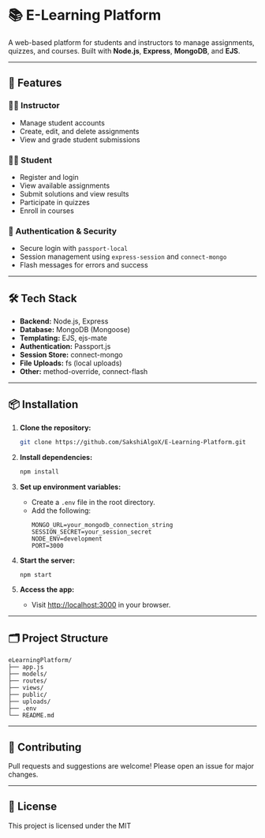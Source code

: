 # 📚 E-Learning Platform

A web-based platform for students and instructors to manage assignments, quizzes, and courses. Built with **Node.js**, **Express**, **MongoDB**, and **EJS**.

---

## 🚀 Features

### 👩‍🏫 Instructor
- Manage student accounts
- Create, edit, and delete assignments
- View and grade student submissions

### 👩‍🎓 Student
- Register and login
- View available assignments
- Submit solutions and view results
- Participate in quizzes
- Enroll in courses

### 🔐 Authentication & Security
- Secure login with `passport-local`
- Session management using `express-session` and `connect-mongo`
- Flash messages for errors and success

---

## 🛠️ Tech Stack

- **Backend:** Node.js, Express
- **Database:** MongoDB (Mongoose)
- **Templating:** EJS, ejs-mate
- **Authentication:** Passport.js
- **Session Store:** connect-mongo
- **File Uploads:** fs (local uploads)
- **Other:** method-override, connect-flash

---

## 📦 Installation

1. **Clone the repository:**
   ```bash
   git clone https://github.com/SakshiAlgoX/E-Learning-Platform.git
   ```

2. **Install dependencies:**
   ```bash
   npm install
   ```

3. **Set up environment variables:**
   - Create a `.env` file in the root directory.
   - Add the following:
     ```
     MONGO_URL=your_mongodb_connection_string
     SESSION_SECRET=your_session_secret
     NODE_ENV=development
     PORT=3000
     ```

4. **Start the server:**
   ```bash
   npm start
   ```

5. **Access the app:**
   - Visit [http://localhost:3000](http://localhost:3000) in your browser.

---

## 🗂️ Project Structure

```
eLearningPlatform/
├── app.js
├── models/
├── routes/
├── views/
├── public/
├── uploads/
├── .env
└── README.md
```

---

## 📝 Contributing

Pull requests and suggestions are welcome! Please open an issue for major changes.

---

## 📄 License

This project is licensed under the MIT